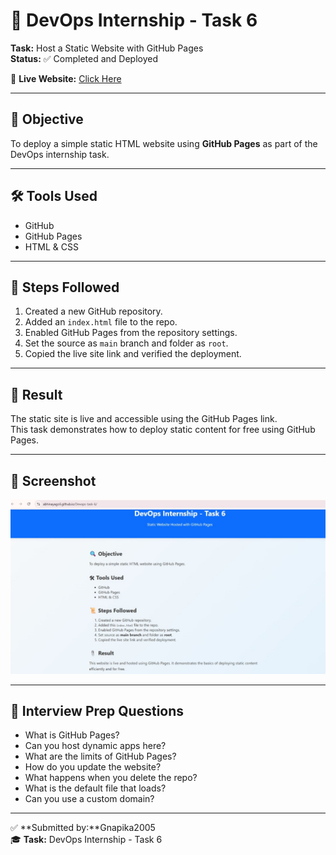 # 🚀 DevOps Internship - Task 6

**Task:** Host a Static Website with GitHub Pages  
**Status:** ✅ Completed and Deployed

🔗 **Live Website:** [Click Here](https://abhinayagoli.github.io/Devops-task-6/)

---

## 📌 Objective
To deploy a simple static HTML website using **GitHub Pages** as part of the DevOps internship task.

---

## 🛠 Tools Used
- GitHub
- GitHub Pages
- HTML & CSS

---

## 📜 Steps Followed
1. Created a new GitHub repository.
2. Added an `index.html` file to the repo.
3. Enabled GitHub Pages from the repository settings.
4. Set the source as `main` branch and folder as `root`.
5. Copied the live site link and verified the deployment.

---

## 🎯 Result
The static site is live and accessible using the GitHub Pages link.  
This task demonstrates how to deploy static content for free using GitHub Pages.

---

## 📸 Screenshot

![Website Screenshot](screenshot.jpg)

---

## 🙋 Interview Prep Questions
- What is GitHub Pages?
- Can you host dynamic apps here?
- What are the limits of GitHub Pages?
- How do you update the website?
- What happens when you delete the repo?
- What is the default file that loads?
- Can you use a custom domain?

---

✅ **Submitted by:**Gnapika2005  
🎓 **Task:** DevOps Internship - Task 6
